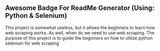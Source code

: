 ## Awesome Badge For ReadMe Generator (Using: Python & Selenium)
This project is somewhat useless, but it allows the beginners to learn how web scraping works. As well, when do we need to use web scraping. The purpose of this project is to guide the beginners on how to utilize python selenium for web scraping
